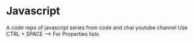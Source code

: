 # Javascript
A code repo of javascript series from code and chai youtube channel
Use CTRL + SPACE --> For Properties lists
